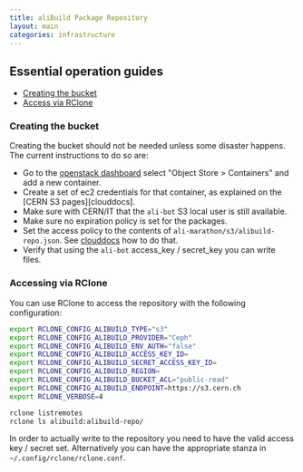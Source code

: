 ```yaml
---
title: aliBuild Package Repository
layout: main
categories: infrastructure
---
```


## Essential operation guides

* [Creating the bucket](#creating-the-bucket)
* [Access via RClone](#accessing-via-rclone)


### Creating the bucket

Creating the bucket should not be needed unless some disaster happens. The current instructions to do so are:

* Go to the [openstack dashboard](https://openstack.cern.ch) select "Object Store > Containers" and add a new container.
* Create a set of ec2 credentials for that container, as explained on the [CERN S3 pages][clouddocs].
* Make sure with CERN/IT that the `ali-bot` S3 local user is still available.
* Make sure no expiration policy is set for the packages.
* Set the access policy to the contents of `ali-marathon/s3/alibuild-repo.json`. See [clouddocs](https://clouddocs.web.cern.ch/object_store/index.html) how to do that.
* Verify that using the `ali-bot` access_key / secret_key you can write files.

### Accessing via RClone

You can use RClone to access the repository with the following configuration:

```bash
export RCLONE_CONFIG_ALIBUILD_TYPE="s3"
export RCLONE_CONFIG_ALIBUILD_PROVIDER="Ceph"
export RCLONE_CONFIG_ALIBUILD_ENV_AUTH="false"
export RCLONE_CONFIG_ALIBUILD_ACCESS_KEY_ID=
export RCLONE_CONFIG_ALIBUILD_SECRET_ACCESS_KEY_ID=
export RCLONE_CONFIG_ALIBUILD_REGION=
export RCLONE_CONFIG_ALIBUILD_BUCKET_ACL="public-read"
export RCLONE_CONFIG_ALIBUILD_ENDPOINT=https://s3.cern.ch
export RCLONE_VERBOSE=4

rclone listremotes
rclone ls alibuild:alibuild-repo/
```

In order to actually write to the repository you need to have the valid access key / secret set. Alternatively you can have the appropriate stanza in `~/.config/rclone/rclone.conf`. 
